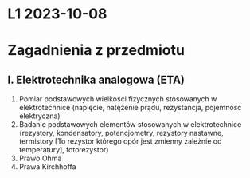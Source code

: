 L1 2023-10-08
========================
Zagadnienia z przedmiotu
==
I. Elektrotechnika analogowa (ETA)
----
1. Pomiar podstawowych wielkości fizycznych stosowanych w elektrotechnice (napięcie, natężenie prądu, rezystancja, pojemność elektryczna)
2. Badanie podstawowych elementów stosowanych w elektrotechnice (rezystory, kondensatory, potencjometry, rezystory nastawne, termistory [To rezystor którego opór jest zmienny zależnie od temperatury], fotorezystor)
3. Prawo Ohma
4. Prawa Kirchhoffa 
 